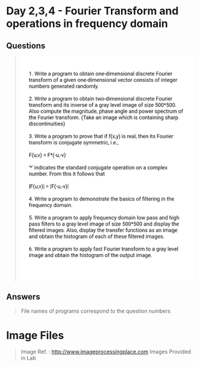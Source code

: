 # Day 2,3,4 - Fourier Transform and operations in frequency domain

## Questions
> ![questions](https://raw.githubusercontent.com/xtremerox/OpenCV-Lab/master/Day5,6/questions.jpeg)

## Answers
> File names of programs correspond to the question numbers

# Image Files

> Image Ref. : http://www.imageprocessingplace.com
> Images Provided in Lab